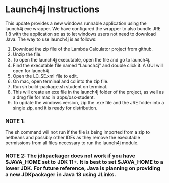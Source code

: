 # **Launch4j Instructions**


This update provides a new windows runnable application using the launch4j exe wrapper. We have configured the wrapper to also bundle JRE 1.8 with the application so as to let windows users not need to download Java. The way to use launch4j is as follows: 


1. Download the zip file of the Lambda Calculator project from github.
2. Unzip the file.
3. To open the launch4j executable, open the file and go to launch4j.
4. Find the executable file named “Launch4j” and double click it. A GUI will open for launch4j.
5. Open the LC_SE.xml file to edit.
6. On mac, open terminal and cd into the zip file.
7. Run sh build-package.sh student on terminal.
8. This will create an exe file in the launch4j folder of the project, as well as a dmg file for mac in apps/osx-student. 
9. To update the windows version, zip the .exe file and the JRE folder into a single zip, and it is ready for distribution. 


### **NOTE 1**: 

The sh command will not run if the file is being imported from a zip to netbeans and possibly other IDEs as they remove the executable permissions from all files necessary to run the launch4j module. 


### **NOTE 2**: The jdkpackager does not work if you have $JAVA_HOME set to JDK 11+. It is best to set $JAVA_HOME to a lower JDK. For future reference, Java is planning on providing a new JDKpackager in Java 13 using JLinks.
